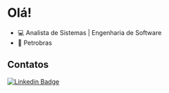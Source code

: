 # Olá!

- :computer: Analista de Sistemas | Engenharia de Software
- :school: Petrobras

## Contatos
[![Linkedin Badge](https://img.shields.io/badge/-LinkedIn-blue?style=flat-square&logo=Linkedin&logoColor=white&link=https://www.linkedin.com/in/antonioeloy)](https://www.linkedin.com/in/antonioeloy)
